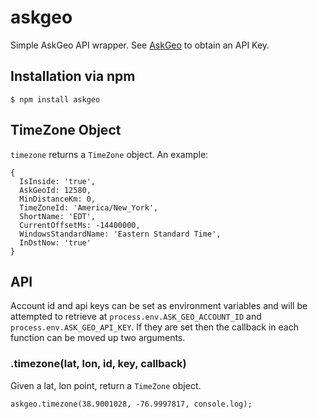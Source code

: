 # askgeo

Simple AskGeo API wrapper. See [AskGeo](https://askgeo.com) to obtain an API Key.

## Installation via npm

    $ npm install askgeo

## TimeZone Object

  `timezone` returns a `TimeZone` object. An example:

    {
      IsInside: 'true',
      AskGeoId: 12580,
      MinDistanceKm: 0,
      TimeZoneId: 'America/New_York',
      ShortName: 'EDT',
      CurrentOffsetMs: -14400000,
      WindowsStandardName: 'Eastern Standard Time',
      InDstNow: 'true'
    }

## API

  Account id and api keys can be set as environment variables and will be attempted to retrieve at `process.env.ASK_GEO_ACCOUNT_ID` and `process.env.ASK_GEO_API_KEY`. If they are set then the callback in each function can be moved up two arguments.

### .timezone(lat, lon, id, key, callback)

  Given a lat, lon point, return a `TimeZone` object.

    askgeo.timezone(38.9001028, -76.9997817, console.log);
